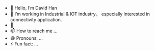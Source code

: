 - 👋 Hello, I’m David Han
- 👀 I’m working in Industrial & IOT industry， especially interested in connectivity application. 
- 🌱 
- 📫 How to reach me ...
- 😄 Pronouns: ...
- ⚡ Fun fact: ...

<!---
david-wq-han/david-wq-han is a ✨ special ✨ repository because its `README.md` (this file) appears on your GitHub profile.
You can click the Preview link to take a look at your changes.
--->
